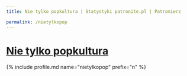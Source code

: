 ```yaml
---
title: Nie tylko popkultura | Statystyki patronite.pl | Patromierz

permalink: /nietylkopop
---
```


# [Nie tylko popkultura](https://patronite.pl/nietylkopop)

{% include profile.md name="nietylkopop" prefix="n" %}
